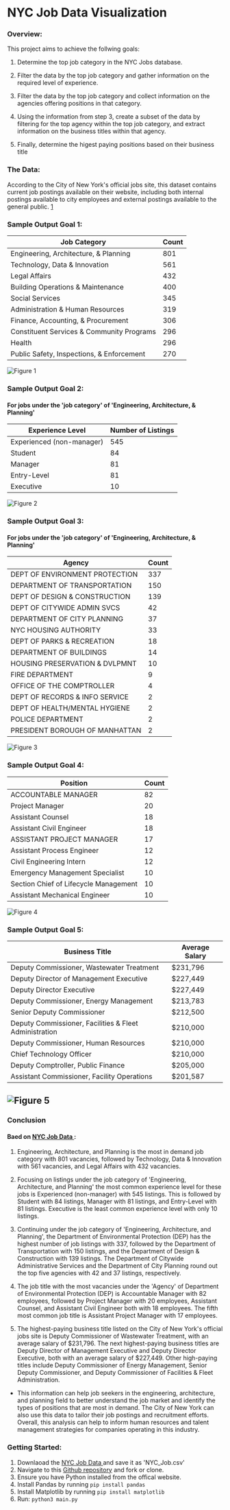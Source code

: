 # NYC Job Data Visualization

### Overview:

This project aims to achieve the follwing goals:

1. Determine the top job category in the NYC Jobs database. 

2. Filter the data by the top job category and gather information on the required level of experience.

3. Filter the data by the top job category and collect information on the agencies offering positions in that category.

4. Using the information from step 3, create a subset of the data by filtering for the top agency within the top job category, and extract information on the business titles within that agency.

5. Finally, determine the higest paying positions based on their business title

### The Data:
According to the City of New York's official jobs site, this dataset contains current job postings available on their website, including both internal postings available to city employees and external postings available to the general public. [1]

[1]: http://www.nyc.gov/html/careers/html/search/search.shtml
### Sample Output Goal 1:
| Job Category                                  | Count |
| --------------------------------------------- | ----- |
| Engineering, Architecture, & Planning         | 801   |
| Technology, Data & Innovation                 | 561   |
| Legal Affairs                                 | 432   |
| Building Operations & Maintenance             | 400   |
| Social Services                               | 345   |
| Administration & Human Resources              | 319   |
| Finance, Accounting, & Procurement            | 306   |
| Constituent Services & Community Programs     | 296   |
| Health                                        | 296   |
| Public Safety, Inspections, & Enforcement     | 270   |

![Figure 1](/assets/Top_10_By_Cat.png)

### Sample Output Goal 2:
#### For jobs under the 'job category' of 'Engineering, Architecture, & Planning'
| Experience Level        | Number of Listings |
|------------------------|--------------------|
| Experienced (non-manager) | 545               |
| Student                  | 84                 |
| Manager                  | 81                 |
| Entry-Level              | 81                 |
| Executive                | 10                 |

![Figure 2](/assets/Pie_EAP_Career_Level.png)


### Sample Output Goal 3:
#### For jobs under the 'job category' of 'Engineering, Architecture, & Planning'
| Agency                            | Count |
|----------------------------------|-------|
| DEPT OF ENVIRONMENT PROTECTION   | 337   |
| DEPARTMENT OF TRANSPORTATION     | 150   |
| DEPT OF DESIGN & CONSTRUCTION    | 139   |
| DEPT OF CITYWIDE ADMIN SVCS      | 42    |
| DEPARTMENT OF CITY PLANNING      | 37    |
| NYC HOUSING AUTHORITY            | 33    |
| DEPT OF PARKS & RECREATION       | 18    |
| DEPARTMENT OF BUILDINGS          | 14    |
| HOUSING PRESERVATION & DVLPMNT   | 10    |
| FIRE DEPARTMENT                  | 9     |
| OFFICE OF THE COMPTROLLER        | 4     |
| DEPT OF RECORDS & INFO SERVICE   | 2     |
| DEPT OF HEALTH/MENTAL HYGIENE    | 2     |
| POLICE DEPARTMENT                | 2     |
| PRESIDENT BOROUGH OF MANHATTAN   | 2     |

![Figure 3](/assets/EAP_Jobs_per_Agency.png)

### Sample Output Goal 4:
| Position                               | Count |
| -------------------------------------- | ------------------ |
| ACCOUNTABLE MANAGER                     | 82                 |
| Project Manager                         | 20                 |
| Assistant Counsel                       | 18                 |
| Assistant Civil Engineer                | 18                 |
| ASSISTANT PROJECT MANAGER               | 17                 |
| Assistant Process Engineer              | 12                 |
| Civil Engineering Intern                | 12                 |
| Emergency Management Specialist         | 10                 |
| Section Chief of Lifecycle Management   | 10                 |
| Assistant Mechanical Engineer           | 10                 |

![Figure 4](/assets/DEP_Biz_Titles.png)


### Sample Output Goal 5:

| Business Title                                            | Average Salary |
|-----------------------------------------------------------|----------------|
| Deputy Commissioner, Wastewater Treatment                 | $231,796       |
| Deputy Director of Management  Executive                  | $227,449       |
| Deputy Director  Executive                                | $227,449       |
| Deputy Commissioner, Energy Management                    | $213,783       |
| Senior Deputy Commissioner                                | $212,500       |
| Deputy Commissioner, Facilities & Fleet Administration    | $210,000       |
| Deputy Commissioner, Human Resources                      | $210,000       |
| Chief Technology Officer                                  | $210,000       |
| Deputy Comptroller, Public Finance                        | $205,000       |
| Assistant Commissioner, Facility Operations               | $201,587       |

![Figure 5](/assets/Top_10_vs_Salary.png)
--- 

### Conclusion 
#### Baed on [NYC Job Data ](https://data.cityofnewyork.us/City-Government/NYC-Jobs/kpav-sd4t/explore/query/SELECT%0A%20%20%60job_id%60%2C%0A%20%20%60agency%60%2C%0A%20%20%60posting_type%60%2C%0A%20%20%60number_of_positions%60%2C%0A%20%20%60business_title%60%2C%0A%20%20%60civil_service_title%60%2C%0A%20%20%60title_classification%60%2C%0A%20%20%60title_code_no%60%2C%0A%20%20%60level%60%2C%0A%20%20%60job_category%60%2C%0A%20%20%60full_time_part_time_indicator%60%2C%0A%20%20%60career_level%60%2C%0A%20%20%60salary_range_from%60%2C%0A%20%20%60salary_range_to%60%2C%0A%20%20%60salary_frequency%60%2C%0A%20%20%60work_location%60%2C%0A%20%20%60division_work_unit%60%2C%0A%20%20%60job_description%60%2C%0A%20%20%60minimum_qual_requirements%60%2C%0A%20%20%60preferred_skills%60%2C%0A%20%20%60additional_information%60%2C%0A%20%20%60to_apply%60%2C%0A%20%20%60hours_shift%60%2C%0A%20%20%60work_location_1%60%2C%0A%20%20%60recruitment_contact%60%2C%0A%20%20%60residency_requirement%60%2C%0A%20%20%60posting_date%60%2C%0A%20%20%60post_until%60%2C%0A%20%20%60posting_updated%60%2C%0A%20%20%60process_date%60/page/filter):

1. Engineering, Architecture, and Planning is the most in demand job category with 801 vacancies, followed by Technology, Data & Innovation with 561 vacancies, and Legal Affairs with 432 vacancies.
2.  Focusing on listings under the job category of 'Engineering, Architecture, and Planning' the most common experience level for these jobs is Experienced (non-manager) with 545 listings. This is followed by Student with 84 listings, Manager with 81 listings, and Entry-Level with 81 listings. Executive is the least common experience level with only 10 listings.

3. Continuing under the job category of 'Engineering, Architecture, and Planning', the Department of Environmental Protection (DEP) has the highest number of job listings with 337, followed by the Department of Transportation with 150 listings, and the Department of Design & Construction with 139 listings. The Department of Citywide Administrative Services and the Department of City Planning round out the top five agencies with 42 and 37 listings, respectively.  

4. The job title with the most vacancies under the 'Agency' of Department of Environmental Protection (DEP) is Accountable Manager with 82 employees, followed by Project Manager with 20 employees, Assistant Counsel, and Assistant Civil Engineer both with 18 employees. The fifth most common job title is Assistant Project Manager with 17 employees. 

5. The highest-paying business title listed on the City of New York's official jobs site is Deputy Commissioner of Wastewater Treatment, with an average salary of $231,796. The next highest-paying business titles are Deputy Director of Management Executive and Deputy Director Executive, both with an average salary of $227,449. Other high-paying titles include Deputy Commissioner of Energy Management, Senior Deputy Commissioner, and Deputy Commissioner of Facilities & Fleet Administration.

- This information can help job seekers in the engineering, architecture, and planning field to better understand the job market and identify the types of positions that are most in demand. The City of New York can also use this data to tailor their job postings and recruitment efforts. Overall, this analysis can help to inform human resources and talent management strategies for companies operating in this industry.

### Getting Started:
1. Downlaoad the [NYC Job Data ](https://data.cityofnewyork.us/City-Government/NYC-Jobs/kpav-sd4t/explore/query/SELECT%0A%20%20%60job_id%60%2C%0A%20%20%60agency%60%2C%0A%20%20%60posting_type%60%2C%0A%20%20%60number_of_positions%60%2C%0A%20%20%60business_title%60%2C%0A%20%20%60civil_service_title%60%2C%0A%20%20%60title_classification%60%2C%0A%20%20%60title_code_no%60%2C%0A%20%20%60level%60%2C%0A%20%20%60job_category%60%2C%0A%20%20%60full_time_part_time_indicator%60%2C%0A%20%20%60career_level%60%2C%0A%20%20%60salary_range_from%60%2C%0A%20%20%60salary_range_to%60%2C%0A%20%20%60salary_frequency%60%2C%0A%20%20%60work_location%60%2C%0A%20%20%60division_work_unit%60%2C%0A%20%20%60job_description%60%2C%0A%20%20%60minimum_qual_requirements%60%2C%0A%20%20%60preferred_skills%60%2C%0A%20%20%60additional_information%60%2C%0A%20%20%60to_apply%60%2C%0A%20%20%60hours_shift%60%2C%0A%20%20%60work_location_1%60%2C%0A%20%20%60recruitment_contact%60%2C%0A%20%20%60residency_requirement%60%2C%0A%20%20%60posting_date%60%2C%0A%20%20%60post_until%60%2C%0A%20%20%60posting_updated%60%2C%0A%20%20%60process_date%60/page/filter) and save it as 'NYC_Job.csv'
3. Navigate to this [Github repository](https://github.com/jozkan30/NYC_job_data-) and fork or clone.
4. Ensure you have Python installed from the offical website.
5. Install Pandas by running `` pip install pandas ``
6. Install Matplotlib by running  `pip install matplotlib`
7. Run:  `` python3 main.py ``
